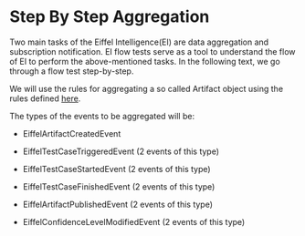 # Step By Step Aggregation

Two main tasks of the Eiffel Intelligence(EI) are data aggregation and 
subscription notification. EI flow tests serve as a tool to understand the 
flow of EI to perform the above-mentioned tasks. In the following text, we go 
through a flow test step-by-step.

We will use the rules for aggregating a so called Artifact object using the 
rules defined [here](https://github.com/eiffel-community/eiffel-intelligence/blob/master/src/main/resources/rules/ArtifactRules-Eiffel-Agen-Version.json).

The types of the events to be aggregated will be:
* EiffelArtifactCreatedEvent

* EiffelTestCaseTriggeredEvent (2 events of this type)

* EiffelTestCaseStartedEvent (2 events of this type)

* EiffelTestCaseFinishedEvent (2 events of this type)

* EiffelArtifactPublishedEvent (2 events of this type)

* EiffelConfidenceLevelModifiedEvent (2 events of this type)
